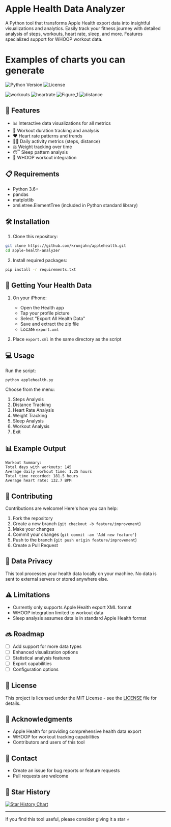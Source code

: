# Apple Health Data Analyzer

A Python tool that transforms Apple Health export data into insightful visualizations and analytics. Easily track your fitness journey with detailed analysis of steps, workouts, heart rate, sleep, and more. Features specialized support for WHOOP workout data.

# Examples of charts you can generate

![Python Version](https://img.shields.io/badge/python-3.6+-blue.svg)
![License](https://img.shields.io/badge/license-MIT-green.svg)

![workouts](https://github.com/user-attachments/assets/358638fe-776b-407d-922e-7538058e89d8)
![heartrate](https://github.com/user-attachments/assets/f3bf7837-d657-4ef3-844b-18b434353947)
![Figure_1](https://github.com/user-attachments/assets/64364c2d-081f-42d2-8209-48cab57db659)
![distance](https://github.com/user-attachments/assets/b21d08d0-e518-4343-9a4f-030c96624b62)


## 🚀 Features

- 📊 Interactive data visualizations for all metrics
- 💪 Workout duration tracking and analysis
- ❤️ Heart rate patterns and trends
- 🏃‍♂️ Daily activity metrics (steps, distance)
- ⚖️ Weight tracking over time
- 😴 Sleep pattern analysis
- 🔄 WHOOP workout integration

## 📋 Requirements

- Python 3.6+
- pandas
- matplotlib
- xml.etree.ElementTree (included in Python standard library)

## 🛠️ Installation

1. Clone this repository:
```bash
git clone https://github.com/krumjahn/applehealth.git
cd apple-health-analyzer
```

2. Install required packages:
```bash
pip install -r requirements.txt
```

## 📱 Getting Your Health Data

1. On your iPhone:
   - Open the Health app
   - Tap your profile picture
   - Select "Export All Health Data"
   - Save and extract the zip file
   - Locate `export.xml`

2. Place `export.xml` in the same directory as the script

## 💻 Usage

Run the script:
```bash
python applehealth.py
```

Choose from the menu:
1. Steps Analysis
2. Distance Tracking
3. Heart Rate Analysis
4. Weight Tracking
5. Sleep Analysis
6. Workout Analysis
7. Exit

## 📊 Example Output

```
Workout Summary:
Total days with workouts: 145
Average daily workout time: 1.25 hours
Total time recorded: 181.5 hours
Average heart rate: 132.7 BPM
```

## 🤝 Contributing

Contributions are welcome! Here's how you can help:

1. Fork the repository
2. Create a new branch (`git checkout -b feature/improvement`)
3. Make your changes
4. Commit your changes (`git commit -am 'Add new feature'`)
5. Push to the branch (`git push origin feature/improvement`)
6. Create a Pull Request

## 📝 Data Privacy

This tool processes your health data locally on your machine. No data is sent to external servers or stored anywhere else.

## ⚠️ Limitations

- Currently only supports Apple Health export XML format
- WHOOP integration limited to workout data
- Sleep analysis assumes data is in standard Apple Health format

## 🔜 Roadmap

- [ ] Add support for more data types
- [ ] Enhanced visualization options
- [ ] Statistical analysis features
- [ ] Export capabilities
- [ ] Configuration options

## 📄 License

This project is licensed under the MIT License - see the [LICENSE](LICENSE) file for details.

## 🙏 Acknowledgments

- Apple Health for providing comprehensive health data export
- WHOOP for workout tracking capabilities
- Contributors and users of this tool

## 📧 Contact

- Create an issue for bug reports or feature requests
- Pull requests are welcome

## 🌟 Star History

[![Star History Chart](https://api.star-history.com/svg?repos=krumjahn/applehealth&type=Date)](https://star-history.com/#krumjahn/applehealth&Date)

---

If you find this tool useful, please consider giving it a star ⭐️

